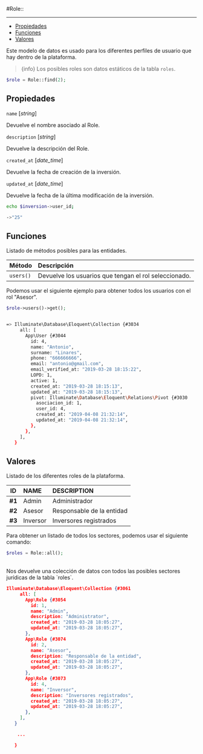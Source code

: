 #Role::

---

- [Propiedades](#propiedades)
- [Funciones](#funciones)
- [Valores](#valores)

Este modelo de datos es usado para los diferentes perfiles de usuario que hay dentro de la plataforma.

> {info} Los posibles roles son datos estáticos de la tabla `roles`.

```php
$role = Role::find(2);
```

<a name="campos-asociados"></a>

## Propiedades

`name` [_string_]

Devuelve el nombre asociado al Role.

`description` [_string_]

Devuelve la descripción del Role.

`created_at` [_date_time_]

Devuelve la fecha de creación de la inversión.

`updated_at` [_date_time_]

Devuelve la fecha de la última modificación de la inversión.

```bash
echo $inversion->user_id;

->"25"

```

<a name="funciones"></a>

## Funciones

Listado de métodos posibles para las entidades.

| Método    | Descripción                                           |
| :-------- | :---------------------------------------------------- |
| `users()` | Devuelve los usuarios que tengan el rol seleccionado. |

Podemos usar el siguiente ejemplo para obtener todos los usuarios con el rol "Asesor".

```php
$role->users()->get();
```

```bash

=> Illuminate\Database\Eloquent\Collection {#3034
     all: [
       App\User {#3044
         id: 4,
         name: "Antonio",
         surname: "Linares",
         phone: "666666666",
         email: "antonio@gmail.com",
         email_verified_at: "2019-03-28 18:15:22",
         LOPD: 1,
         active: 1,
         created_at: "2019-03-28 18:15:13",
         updated_at: "2019-03-28 18:15:13",
         pivot: Illuminate\Database\Eloquent\Relations\Pivot {#3030
           asociacion_id: 1,
           user_id: 4,
           created_at: "2019-04-08 21:32:14",
           updated_at: "2019-04-08 21:32:14",
         },
       },
     ],
   }
```

<a name="valores"></a>

## Valores

Listado de los diferentes roles de la plataforma.

|   ID   | NAME     | DESCRIPTION               |
| :----: | :------- | :------------------------ |
| **#1** | Admin    | Administrador             |
| **#2** | Asesor   | Responsable de la entidad |
| **#3** | Inversor | Inversores registrados    |

Para obtener un listado de todos los sectores, podemos usar el siguiente comando:

```php
$roles = Role::all();
```

<br>
Nos devuelve una colección de datos con todos las posibles sectores jurídicas de la tabla  `roles`.

```json
Illuminate\Database\Eloquent\Collection {#3061
     all: [
       App\Role {#3054
         id: 1,
         name: "Admin",
         description: "Administrator",
         created_at: "2019-03-28 18:05:27",
         updated_at: "2019-03-28 18:05:27",
       },
       App\Role {#3074
         id: 2,
         name: "Asesor",
         description: "Responsable de la entidad",
         created_at: "2019-03-28 18:05:27",
         updated_at: "2019-03-28 18:05:27",
       },
       App\Role {#3073
         id: 4,
         name: "Inversor",
         description: "Inversores registrados",
         created_at: "2019-03-28 18:05:27",
         updated_at: "2019-03-28 18:05:27",
       },
     ],
   }

	...

   }

```
